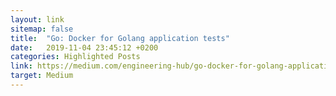 ```yaml
---
layout: link
sitemap: false
title:  "Go: Docker for Golang application tests"
date:   2019-11-04 23:45:12 +0200
categories: Highlighted Posts
link: https://medium.com/engineering-hub/go-docker-for-golang-application-tests-5ee42c922a8
target: Medium
---
```

